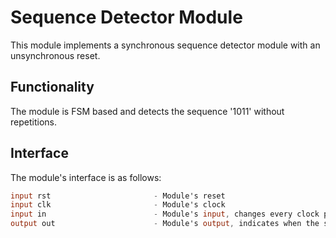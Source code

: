 # Sequence Detector Module

This module implements a synchronous sequence detector module with an unsynchronous reset.

## Functionality
The module is FSM based and detects the sequence '1011' without repetitions.

## Interface
The module's interface is as follows:
```verilog
input rst                       - Module's reset
input clk                       - Module's clock
input in                        - Module's input, changes every clock period
output out                      - Module's output, indicates when the sequence was detected
```
